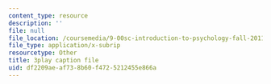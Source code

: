 ```yaml
---
content_type: resource
description: ''
file: null
file_location: /coursemedia/9-00sc-introduction-to-psychology-fall-2011/df2209aeaf738b60f4725212455e866a_yBYebcVw8Zk.srt
file_type: application/x-subrip
resourcetype: Other
title: 3play caption file
uid: df2209ae-af73-8b60-f472-5212455e866a
---
```

